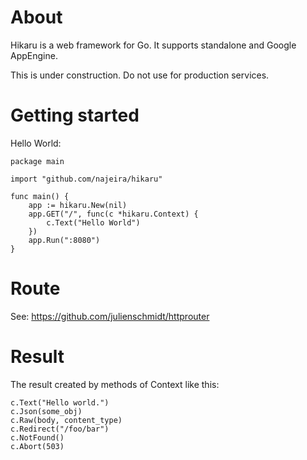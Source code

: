 # About

Hikaru is a web framework for Go.
It supports standalone and Google AppEngine.

This is under construction. Do not use for production services.


# Getting started

Hello World:
```
package main

import "github.com/najeira/hikaru"

func main() {
    app := hikaru.New(nil)
    app.GET("/", func(c *hikaru.Context) {
        c.Text("Hello World")
    })
    app.Run(":8080")
}
```


# Route

See: https://github.com/julienschmidt/httprouter


# Result

The result created by methods of Context like this:
```
c.Text("Hello world.")
c.Json(some_obj)
c.Raw(body, content_type)
c.Redirect("/foo/bar")
c.NotFound()
c.Abort(503)
```
